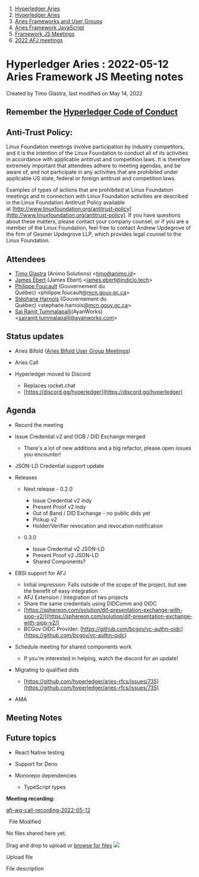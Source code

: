 1. [Hyperledger Aries](index.html)
2. [Hyperledger Aries](Hyperledger-Aries_18481154.html)
3. [Aries Frameworks and User Groups](Aries-Frameworks-and-User-Groups_18481290.html)
4. [Aries Framework JavaScript](Aries-Framework-JavaScript_18482463.html)
5. [Framework JS Meetings](Framework-JS-Meetings_18482467.html)
6. [2022 AFJ meetings](2022-AFJ-meetings_18515835.html)

# Hyperledger Aries : 2022-05-12 Aries Framework JS Meeting notes

Created by Timo Glastra, last modified on May 14, 2022

## Remember the [Hyperledger Code of Conduct](https://lf-hyperledger.atlassian.net/wiki/display/HYP/Hyperledger+Code+of+Conduct)

## Anti-Trust Policy:

Linux Foundation meetings involve participation by industry competitors, and it is the intention of the Linux Foundation to conduct all of its activities in accordance with applicable antitrust and competition laws. It is therefore extremely important that attendees adhere to meeting agendas, and be aware of, and not participate in any activities that are prohibited under applicable US state, federal or foreign antitrust and competition laws.

Examples of types of actions that are prohibited at Linux Foundation meetings and in connection with Linux Foundation activities are described in the Linux Foundation Antitrust Policy available at [http://www.linuxfoundation.org/antitrust-policy](http://www.linuxfoundation.org/antitrust-policy). If you have questions about these matters, please contact your company counsel, or if you are a member of the Linux Foundation, feel free to contact Andrew Updegrove of the firm of Gesmer Updegrove LLP, which provides legal counsel to the Linux Foundation.

## Attendees

- [Timo Glastra](https://lf-hyperledger.atlassian.net/wiki/people/5f64a069a1048d0069073500?ref=confluence) (Animo Solutions) &lt;timo@animo.id&gt;
- [James Ebert](https://lf-hyperledger.atlassian.net/wiki/people/557058:1b65ef69-a9c7-4f13-8ac7-eca3c34f5f97?ref=confluence) (James Ebert) &lt;james.ebert@indicio.tech&gt;
- [Philippe Foucault](https://lf-hyperledger.atlassian.net/wiki/people/62150c66c345490071971b9f?ref=confluence) (Gouvernement du Québec) &lt;philippe.foucault@[mcn.gouv.qc.ca](http://mcn.gouv.qc.ca/)&gt;
- [Stéphane Harnois](https://lf-hyperledger.atlassian.net/wiki/people/62546dd59e7380006fb21f9b?ref=confluence) (Gouvernement du Québec) &lt;stephane.harnois@[mcn.gouv.qc.ca](http://mcn.gouv.qc.ca/)&gt;
- [Sai Ranjit Tummalapalli](https://lf-hyperledger.atlassian.net/wiki/people/5f620f169109170076f8dc96?ref=confluence)(AyanWorks)&lt;sairanjit.tummalapalli@ayanworks.com&gt;

## Status updates

- Aries Bifold ([Aries Bifold User Group Meetings](Aries-Bifold-User-Group-Meetings_18490725.html))
- Aries Call
- Hyperledger moved to Discord
  
  - Replaces rocket.chat
  - [https://discord.gg/hyperledger](https://discord.gg/hyperledger)

## Agenda

- Record the meeting
- Issue Credential v2 and OOB / DID Exchange merged
  
  - There's a lot of new additions and a big refactor, please open issues you encounter!
- JSON-LD Credential support update
- Releases
  
  - Next release - 0.2.0
    
    - Issue Credential v2 indy
    - Present Proof v2 indy
    - Out of Band / DID Exchange - no public dids yet
    - Pickup v2
    - Holder/Verifier revocation and revocation notification
  - 0.3.0
    
    - Issue Credential v2 JSON-LD
    - Present Proof v2 JSON-LD
    - Shared Components?
- EBSI support for AFJ
  
  - Initial impression: Falls outside of the scope of the project, but see the benefit of easy integration
  - AFJ Extension / Integration of two projects
  - Share the same credentials using DIDComm and OIDC
  - [https://sphereon.com/solution/dif-presentation-exchange-with-siop-v2/](https://sphereon.com/solution/dif-presentation-exchange-with-siop-v2/)
  - BCGov OIDC Provider: [https://github.com/bcgov/vc-authn-oidc](https://github.com/bcgov/vc-authn-oidc)
- Schedule meeting for shared components work
  
  - If you're interested in helping, watch the discord for an update!
- Migrating to qualified dids
  
  - [https://github.com/hyperledger/aries-rfcs/issues/735](https://github.com/hyperledger/aries-rfcs/issues/735)
- AMA

## Meeting Notes

## Future topics

- React Native testing
- Support for Deno
- Monorepo dependencies
  
  - TypeScript types

**Meeting recording:**

[afj-wg-call-recording-2022-05-12](#)

  File Modified

No files shared here yet.

Drag and drop to upload or [browse for files]() ![](images/icons/wait.gif)

Upload file

File description
